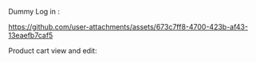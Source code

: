 Dummy Log in :


https://github.com/user-attachments/assets/673c7ff8-4700-423b-af43-13eaefb7caf5


Product cart view and edit:


